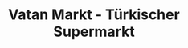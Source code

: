 ---
title: "Vatan Markt - Türkischer Supermarkt"
url: /iserlohn/vatan-markt-tuerkischer-supermarkt/
shop: Supermarkt
---